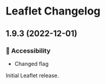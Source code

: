 Leaflet Changelog
=================

## 1.9.3 (2022-12-01)

### 🙌 Accessibility
- Changed flag

Initial Leaflet release.
